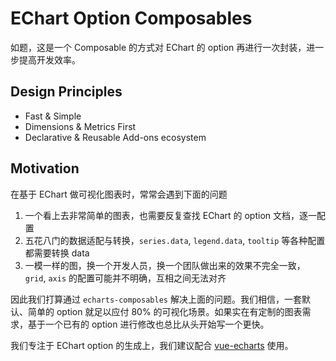 # EChart Option Composables

如题，这是一个 Composable 的方式对 EChart 的 option 再进行一次封装，进一步提高开发效率。

## Design Principles

- Fast & Simple
- Dimensions & Metrics First
- Declarative & Reusable Add-ons ecosystem

## Motivation

在基于 EChart 做可视化图表时，常常会遇到下面的问题

1. 一个看上去非常简单的图表，也需要反复查找 EChart 的 option 文档，逐一配置
2. 五花八门的数据适配与转换，`series.data`, `legend.data`, `tooltip` 等各种配置都需要转换 data
3. 一模一样的图，换一个开发人员，换一个团队做出来的效果不完全一致，`grid`, `axis` 的配置可能并不明确，互相之间无法对齐

因此我们打算通过 `echarts-composables` 解决上面的问题。我们相信，一套默认、简单的 option 就足以应付 80% 的可视化场景。如果实在有定制的图表需求，基于一个已有的 option 进行修改也总比从头开始写一个更快。

我们专注于 EChart option 的生成上，我们建议配合 [vue-echarts](https://github.com/ecomfe/vue-echarts) 使用。
